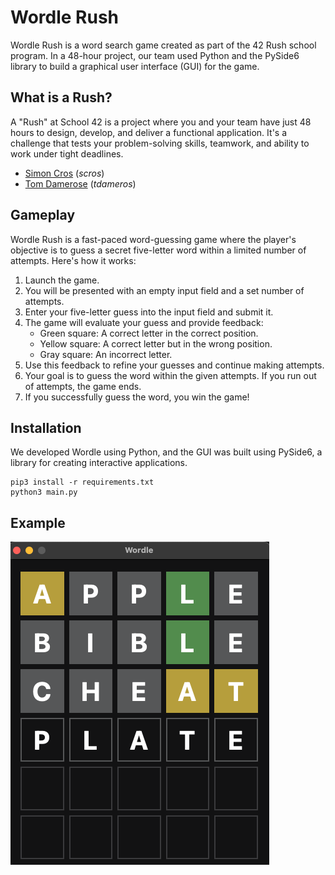 # Wordle Rush

Wordle Rush is a word search game created as part of the 42 Rush school program. In a 48-hour project, our team used Python and the PySide6 library to build a graphical user interface (GUI) for the game.

## What is a Rush?

A "Rush" at School 42 is a project where you and your team have just 48 hours to design, develop, and deliver a functional application. It's a challenge that tests your problem-solving skills, teamwork, and ability to work under tight deadlines.

- [Simon Cros](https://github.com/SimonCROS) (_scros_)
- [Tom Damerose](https://github.com/tdameros) (_tdameros_)

## Gameplay

Wordle Rush is a fast-paced word-guessing game where the player's objective is to guess a secret five-letter word within a limited number of attempts. Here's how it works:

1. Launch the game.
2. You will be presented with an empty input field and a set number of attempts.
3. Enter your five-letter guess into the input field and submit it.
4. The game will evaluate your guess and provide feedback:
   * Green square: A correct letter in the correct position.
   * Yellow square: A correct letter but in the wrong position.
   * Gray square: An incorrect letter.
5. Use this feedback to refine your guesses and continue making attempts. 
6. Your goal is to guess the word within the given attempts. If you run out of attempts, the game ends.
7. If you successfully guess the word, you win the game!

## Installation

We developed Wordle using Python, and the GUI was built using PySide6, a library for creating interactive applications.
```
pip3 install -r requirements.txt
python3 main.py
```

## Example

![Example](example.png)
